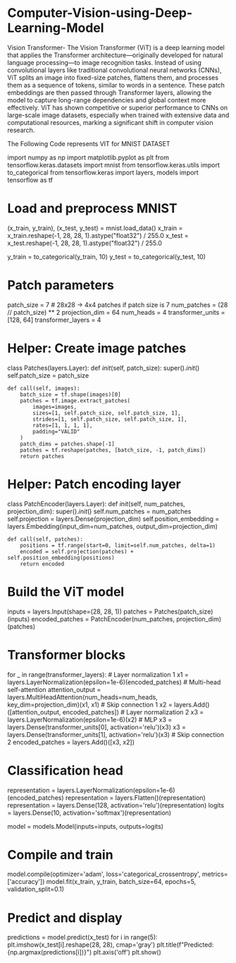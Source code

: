 # Computer-Vision-using-Deep-Learning-Model
Vision Transformer-
The Vision Transformer (ViT) is a deep learning model that applies the Transformer architecture—originally developed for natural language processing—to image recognition tasks. Instead of using convolutional layers like traditional convolutional neural networks (CNNs), ViT splits an image into fixed-size patches, flattens them, and processes them as a sequence of tokens, similar to words in a sentence. These patch embeddings are then passed through Transformer layers, allowing the model to capture long-range dependencies and global context more effectively. ViT has shown competitive or superior performance to CNNs on large-scale image datasets, especially when trained with extensive data and computational resources, marking a significant shift in computer vision research.



The Following Code represents VIT for MNIST DATASET


import numpy as np
import matplotlib.pyplot as plt
from tensorflow.keras.datasets import mnist
from tensorflow.keras.utils import to_categorical
from tensorflow.keras import layers, models
import tensorflow as tf

# Load and preprocess MNIST
(x_train, y_train), (x_test, y_test) = mnist.load_data()
x_train = x_train.reshape(-1, 28, 28, 1).astype("float32") / 255.0
x_test = x_test.reshape(-1, 28, 28, 1).astype("float32") / 255.0

y_train = to_categorical(y_train, 10)
y_test = to_categorical(y_test, 10)

# Patch parameters
patch_size = 7  # 28x28 -> 4x4 patches if patch size is 7
num_patches = (28 // patch_size) ** 2
projection_dim = 64
num_heads = 4
transformer_units = [128, 64]
transformer_layers = 4

# Helper: Create image patches
class Patches(layers.Layer):
    def _init_(self, patch_size):
        super()._init_()
        self.patch_size = patch_size

    def call(self, images):
        batch_size = tf.shape(images)[0]
        patches = tf.image.extract_patches(
            images=images,
            sizes=[1, self.patch_size, self.patch_size, 1],
            strides=[1, self.patch_size, self.patch_size, 1],
            rates=[1, 1, 1, 1],
            padding="VALID"
        )
        patch_dims = patches.shape[-1]
        patches = tf.reshape(patches, [batch_size, -1, patch_dims])
        return patches

# Helper: Patch encoding layer
class PatchEncoder(layers.Layer):
    def _init_(self, num_patches, projection_dim):
        super()._init_()
        self.num_patches = num_patches
        self.projection = layers.Dense(projection_dim)
        self.position_embedding = layers.Embedding(input_dim=num_patches, output_dim=projection_dim)

    def call(self, patches):
        positions = tf.range(start=0, limit=self.num_patches, delta=1)
        encoded = self.projection(patches) + self.position_embedding(positions)
        return encoded

# Build the ViT model
inputs = layers.Input(shape=(28, 28, 1))
patches = Patches(patch_size)(inputs)
encoded_patches = PatchEncoder(num_patches, projection_dim)(patches)

# Transformer blocks
for _ in range(transformer_layers):
    # Layer normalization 1
    x1 = layers.LayerNormalization(epsilon=1e-6)(encoded_patches)
    # Multi-head self-attention
    attention_output = layers.MultiHeadAttention(num_heads=num_heads, key_dim=projection_dim)(x1, x1)
    # Skip connection 1
    x2 = layers.Add()([attention_output, encoded_patches])
    # Layer normalization 2
    x3 = layers.LayerNormalization(epsilon=1e-6)(x2)
    # MLP
    x3 = layers.Dense(transformer_units[0], activation='relu')(x3)
    x3 = layers.Dense(transformer_units[1], activation='relu')(x3)
    # Skip connection 2
    encoded_patches = layers.Add()([x3, x2])

# Classification head
representation = layers.LayerNormalization(epsilon=1e-6)(encoded_patches)
representation = layers.Flatten()(representation)
representation = layers.Dense(128, activation='relu')(representation)
logits = layers.Dense(10, activation='softmax')(representation)

model = models.Model(inputs=inputs, outputs=logits)

# Compile and train
model.compile(optimizer='adam', loss='categorical_crossentropy', metrics=['accuracy'])
model.fit(x_train, y_train, batch_size=64, epochs=5, validation_split=0.1)

# Predict and display
predictions = model.predict(x_test)
for i in range(5):
    plt.imshow(x_test[i].reshape(28, 28), cmap='gray')
    plt.title(f"Predicted: {np.argmax(predictions[i])}")
    plt.axis('off')
    plt.show()
